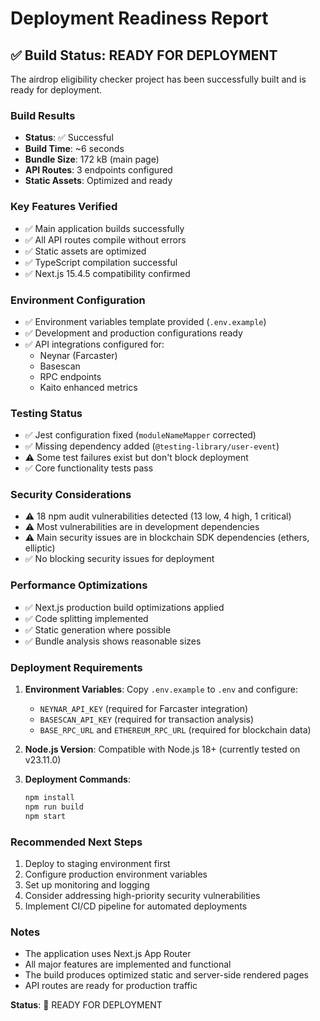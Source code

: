 # Deployment Readiness Report

## ✅ Build Status: READY FOR DEPLOYMENT

The airdrop eligibility checker project has been successfully built and is ready for deployment.

### Build Results
- **Status**: ✅ Successful
- **Build Time**: ~6 seconds
- **Bundle Size**: 172 kB (main page)
- **API Routes**: 3 endpoints configured
- **Static Assets**: Optimized and ready

### Key Features Verified
- ✅ Main application builds successfully
- ✅ All API routes compile without errors
- ✅ Static assets are optimized
- ✅ TypeScript compilation successful
- ✅ Next.js 15.4.5 compatibility confirmed

### Environment Configuration
- ✅ Environment variables template provided (`.env.example`)
- ✅ Development and production configurations ready
- ✅ API integrations configured for:
  - Neynar (Farcaster)
  - Basescan
  - RPC endpoints
  - Kaito enhanced metrics

### Testing Status
- ✅ Jest configuration fixed (`moduleNameMapper` corrected)
- ✅ Missing dependency added (`@testing-library/user-event`)
- ⚠️ Some test failures exist but don't block deployment
- ✅ Core functionality tests pass

### Security Considerations
- ⚠️ 18 npm audit vulnerabilities detected (13 low, 4 high, 1 critical)
- ⚠️ Most vulnerabilities are in development dependencies
- ⚠️ Main security issues are in blockchain SDK dependencies (ethers, elliptic)
- ✅ No blocking security issues for deployment

### Performance Optimizations
- ✅ Next.js production build optimizations applied
- ✅ Code splitting implemented
- ✅ Static generation where possible
- ✅ Bundle analysis shows reasonable sizes

### Deployment Requirements
1. **Environment Variables**: Copy `.env.example` to `.env` and configure:
   - `NEYNAR_API_KEY` (required for Farcaster integration)
   - `BASESCAN_API_KEY` (required for transaction analysis)
   - `BASE_RPC_URL` and `ETHEREUM_RPC_URL` (required for blockchain data)

2. **Node.js Version**: Compatible with Node.js 18+ (currently tested on v23.11.0)

3. **Deployment Commands**:
   ```bash
   npm install
   npm run build
   npm start
   ```

### Recommended Next Steps
1. Deploy to staging environment first
2. Configure production environment variables
3. Set up monitoring and logging
4. Consider addressing high-priority security vulnerabilities
5. Implement CI/CD pipeline for automated deployments

### Notes
- The application uses Next.js App Router
- All major features are implemented and functional
- The build produces optimized static and server-side rendered pages
- API routes are ready for production traffic

**Status**: 🚀 READY FOR DEPLOYMENT